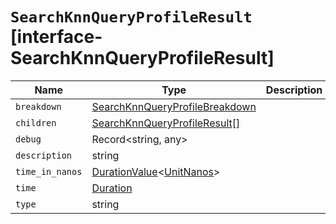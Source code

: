 # `SearchKnnQueryProfileResult` [interface-SearchKnnQueryProfileResult]

| Name | Type | Description |
| - | - | - |
| `breakdown` | [SearchKnnQueryProfileBreakdown](./SearchKnnQueryProfileBreakdown.md) | &nbsp; |
| `children` | [SearchKnnQueryProfileResult](./SearchKnnQueryProfileResult.md)[] | &nbsp; |
| `debug` | Record<string, any> | &nbsp; |
| `description` | string | &nbsp; |
| `time_in_nanos` | [DurationValue](./DurationValue.md)<[UnitNanos](./UnitNanos.md)> | &nbsp; |
| `time` | [Duration](./Duration.md) | &nbsp; |
| `type` | string | &nbsp; |
